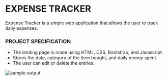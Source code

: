 # EXPENSE TRACKER
Expense Tracker is a simple web application that allows the user to track daily expenses.

### PROJECT SPECIFICATION
* The landing page is made using HTML, CSS, Bootstrap, and Javascript.
* Stores the date, category of the item bought, and daily money spent.
* The user can edit or delete the entries.










![sample output](https://github.com/Soumya-Senthil/ExpenseTracker/assets/153606570/bae88a8d-1b76-4927-bd2c-ab3e398c370e)
